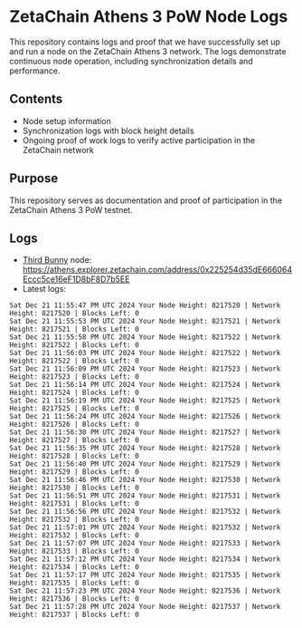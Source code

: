 # ZetaChain Athens 3 PoW Node Logs
This repository contains logs and proof that we have successfully set up and run a node on the ZetaChain Athens 3 network. The logs demonstrate continuous node operation, including synchronization details and performance.

## Contents
- Node setup information
- Synchronization logs with block height details
- Ongoing proof of work logs to verify active participation in the ZetaChain network

## Purpose
This repository serves as documentation and proof of participation in the ZetaChain Athens 3 PoW testnet.

## Logs

- [Third Bunny](https://thirdbunny.xyz/) node: https://athens.explorer.zetachain.com/address/0x225254d35dE666064Eccc5ce16eF1D8bF8D7b5EE
- Latest logs:
```
Sat Dec 21 11:55:47 PM UTC 2024 Your Node Height: 8217520 | Network Height: 8217520 | Blocks Left: 0
Sat Dec 21 11:55:53 PM UTC 2024 Your Node Height: 8217521 | Network Height: 8217521 | Blocks Left: 0
Sat Dec 21 11:55:58 PM UTC 2024 Your Node Height: 8217522 | Network Height: 8217522 | Blocks Left: 0
Sat Dec 21 11:56:03 PM UTC 2024 Your Node Height: 8217522 | Network Height: 8217522 | Blocks Left: 0
Sat Dec 21 11:56:09 PM UTC 2024 Your Node Height: 8217523 | Network Height: 8217523 | Blocks Left: 0
Sat Dec 21 11:56:14 PM UTC 2024 Your Node Height: 8217524 | Network Height: 8217524 | Blocks Left: 0
Sat Dec 21 11:56:19 PM UTC 2024 Your Node Height: 8217525 | Network Height: 8217525 | Blocks Left: 0
Sat Dec 21 11:56:24 PM UTC 2024 Your Node Height: 8217526 | Network Height: 8217526 | Blocks Left: 0
Sat Dec 21 11:56:30 PM UTC 2024 Your Node Height: 8217527 | Network Height: 8217527 | Blocks Left: 0
Sat Dec 21 11:56:35 PM UTC 2024 Your Node Height: 8217528 | Network Height: 8217528 | Blocks Left: 0
Sat Dec 21 11:56:40 PM UTC 2024 Your Node Height: 8217529 | Network Height: 8217529 | Blocks Left: 0
Sat Dec 21 11:56:46 PM UTC 2024 Your Node Height: 8217530 | Network Height: 8217530 | Blocks Left: 0
Sat Dec 21 11:56:51 PM UTC 2024 Your Node Height: 8217531 | Network Height: 8217531 | Blocks Left: 0
Sat Dec 21 11:56:56 PM UTC 2024 Your Node Height: 8217532 | Network Height: 8217532 | Blocks Left: 0
Sat Dec 21 11:57:01 PM UTC 2024 Your Node Height: 8217532 | Network Height: 8217532 | Blocks Left: 0
Sat Dec 21 11:57:07 PM UTC 2024 Your Node Height: 8217533 | Network Height: 8217533 | Blocks Left: 0
Sat Dec 21 11:57:12 PM UTC 2024 Your Node Height: 8217534 | Network Height: 8217534 | Blocks Left: 0
Sat Dec 21 11:57:17 PM UTC 2024 Your Node Height: 8217535 | Network Height: 8217535 | Blocks Left: 0
Sat Dec 21 11:57:23 PM UTC 2024 Your Node Height: 8217536 | Network Height: 8217536 | Blocks Left: 0
Sat Dec 21 11:57:28 PM UTC 2024 Your Node Height: 8217537 | Network Height: 8217537 | Blocks Left: 0
```
